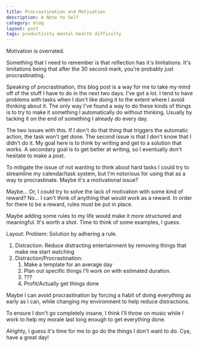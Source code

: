```yaml
---
title: Procrastination and Motivation
description: A Note to Self
category: blog
layout: post
tags: productivity mental-health difficulty
---
```


Motivation is overrated.

Something that I need to remember is that reflection has it's limitations. It's limitations being that after the 30 second mark, you're probably just procrastinating.

Speaking of procrastination, this blog post is a way for me to take my mind off of the stuff I have to do in the next two days. I've got a lot. I tend to have problems with tasks when I don't like doing it to the extent where I avoid thinking about it. The only way I've found a way to do these kinds of things is to try to make it something I automatically do without thinking. Usually by tacking it on the end of something I already do every day.

The two issues with this. If I don't do that thing that triggers the automatic action, the task won't get done. The second issue is that I don't know that I didn't do it.
My goal here is to think by writing and get to a solution that works. A secondary goal is to get better at writing, so I eventually don't hesitate to make a post.

To mitigate the issue of not wanting to think about hard tasks I could try to streamline my calendar/task system, but I'm notorious for using that as a way to procrastinate. Maybe it's a motivational issue?

Maybe... Or, I could try to solve the lack of motivation with some kind of reward? No... I can't think of anything that would work as a reward. In order for there to be a reward, rules must be put in place.

Maybe adding some rules to my life would make it more structured and meaningful. It's worth a shot. Time to think of some examples, I guess.

Layout: Problem: Solution by adhering a rule.

1. Distraction: Reduce distracting entertainment by removing things that make me start watching
1. Distraction/Procrastination:
	1. Make a template for an average day
	1. Plan out specific things I'll work on with estimated duration.
	1. ???
	1. Profit/Actually get things done

Maybe I can avoid procrastination by forcing a habit of doing everything as early as I can, while changing my environment to help reduce distractions.

To ensure I don't go completely insane, I think I'll throw on music while I work to help my morale last long enough to get everything done.

Alrighty, I guess it's time for me to go do the things I don't want to do. Cya, have a great day!
